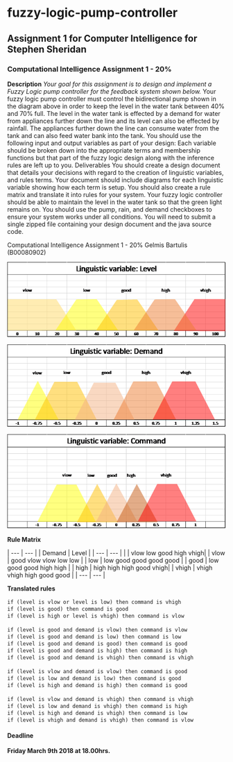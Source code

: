 # fuzzy-logic-pump-controller
## Assignment 1 for Computer Intelligence for Stephen Sheridan

### Computational Intelligence Assignment 1 - 20%

**Description**
*Your goal for this assignment is to design and implement a Fuzzy Logic pump controller for the
feedback system shown below.*
Your fuzzy logic pump controller must control the bidirectional pump shown in the diagram above
in order to keep the level in the water tank between 40% and 70% full. The level in the water tank
is effected by a demand for water from appliances further down the line and its level can also be
effected by rainfall. The appliances further down the line can consume water from the tank and
can also feed water bank into the tank.
You should use the following input and output variables as part of your design:
Each variable should be broken down into the appropriate terms and membership functions but
that part of the fuzzy logic design along with the inference rules are left up to you.
Deliverables
You should create a design document that details your decisions with regard to the creation of
linguistic variables, and rules terms. Your document should include diagrams for each linguistic
variable showing how each term is setup. You should also create a rule matrix and translate it into
rules for your system.
Your fuzzy logic controller should be able to maintain the level in the water tank so that the green
light remains on. You should use the pump, rain, and demand checkboxes to ensure your system
works under all conditions. You will need to submit a single zipped file containing your design
document and the java source code.

Computational Intelligence Assignment 1 - 20%
Gelmis Bartulis (B00080902)


 
![Alt text](images/level.png?raw=true "Inputvariable1 - Level")




![Alt text](images/demand.png?raw=true "Inputvariable2 - Demand")




![Alt text](images/command.png?raw=true "Outputvariable - Command")


**Rule Matrix**

| --- | --- |
| Demand |					Level				 |
| --- | --- |
|		 |	vlow	low		good	high	vhigh|
| vlow	 |	good	vlow	vlow	low		low	 |
| low	 |	low		good	good	good	good |
| good	 |	low		good	good	high	high |
| high	 |	high	high	high	good	vhigh|
| vhigh	 |	vhigh	vhigh	high	good	good |
| --- | --- |






**Translated rules**

```
if (level is vlow or level is low) then command is vhigh
if (level is good) then command is good
if (level is high or level is vhigh) then command is vlow

if (level is good and demand is vlow) then command is vlow
if (level is good and demand is low) then command is low
if (level is good and demand is good) then command is good
if (level is good and demand is high) then command is high
if (level is good and demand is vhigh) then command is vhigh

if (level is vlow and demand is vlow) then command is good
if (level is low and demand is low) then command is good
if (level is high and demand is high) then command is good

if (level is vlow and demand is vhigh) then command is vhigh
if (level is low and demand is vhigh) then command is high
if (level is high and demand is vhigh) then command is low
if (level is vhigh and demand is vhigh) then command is vlow

```



#### Deadline
**Friday March 9th 2018 at 18.00hrs.**
